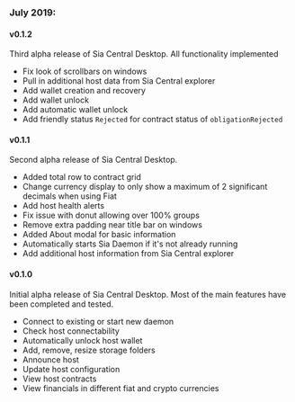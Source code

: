 ### July 2019:

#### v0.1.2

Third alpha release of Sia Central Desktop. All functionality implemented

+ Fix look of scrollbars on windows
+ Pull in additional host data from Sia Central explorer
+ Add wallet creation and recovery
+ Add wallet unlock
+ Add automatic wallet unlock
+ Add friendly status `Rejected` for contract status of `obligationRejected`

#### v0.1.1

Second alpha release of Sia Central Desktop.

+ Added total row to contract grid
+ Change currency display to only show a maximum of 2 significant decimals when using Fiat
+ Add host health alerts
+ Fix issue with donut allowing over 100% groups
+ Remove extra padding near title bar on windows
+ Added About modal for basic information
+ Automatically starts Sia Daemon if it's not already running
+ Add additional host information from Sia Central explorer

#### v0.1.0

Initial alpha release of Sia Central Desktop. Most of the main features have been completed and tested.

+ Connect to existing or start new daemon
+ Check host connectability
+ Automatically unlock host wallet
+ Add, remove, resize storage folders
+ Announce host
+ Update host configuration
+ View host contracts
+ View financials in different fiat and crypto currencies